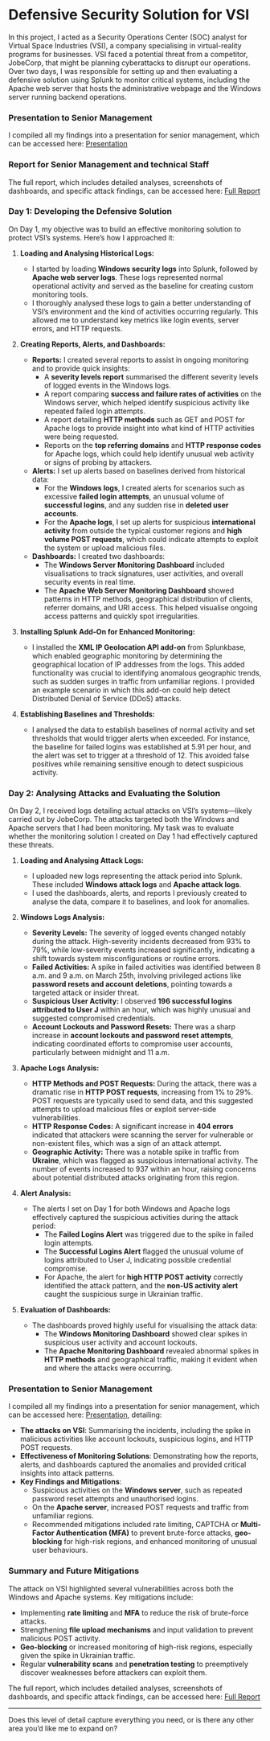 # Defensive Security Solution for VSI

In this project, I acted as a Security Operations Center (SOC) analyst for Virtual Space Industries (VSI), a company specialising in virtual-reality programs for businesses. VSI faced a potential threat from a competitor, JobeCorp, that might be planning cyberattacks to disrupt our operations. Over two days, I was responsible for setting up and then evaluating a defensive solution using Splunk to monitor critical systems, including the Apache web server that hosts the administrative webpage and the Windows server running backend operations.

### **Presentation to Senior Management**
I compiled all my findings into a presentation for senior management, which can be accessed here: [Presentation](https://github.com/HTR2A/SYD-UNI-CyberSec-Bootcamp/blob/main/22%20-%20Building%20a%20Sec%20Monitoring%20Environment/JASON%20KING%20-%20Project%203%20Presentation.pdf)

### **Report for Senior Management and technical Staff**
The full report, which includes detailed analyses, screenshots of dashboards, and specific attack findings, can be accessed here: [Full Report](https://github.com/HTR2A/SYD-UNI-CyberSec-Bootcamp/blob/main/19%20-%20SIEMs/readme.md)

### **Day 1: Developing the Defensive Solution**

On Day 1, my objective was to build an effective monitoring solution to protect VSI’s systems. Here’s how I approached it:

1. **Loading and Analysing Historical Logs:**
   - I started by loading **Windows security logs** into Splunk, followed by **Apache web server logs**. These logs represented normal operational activity and served as the baseline for creating custom monitoring tools.
   - I thoroughly analysed these logs to gain a better understanding of VSI’s environment and the kind of activities occurring regularly. This allowed me to understand key metrics like login events, server errors, and HTTP requests.

2. **Creating Reports, Alerts, and Dashboards:**
   - **Reports:** I created several reports to assist in ongoing monitoring and to provide quick insights:
     - A **severity levels report** summarised the different severity levels of logged events in the Windows logs.
     - A report comparing **success and failure rates of activities** on the Windows server, which helped identify suspicious activity like repeated failed login attempts.
     - A report detailing **HTTP methods** such as GET and POST for Apache logs to provide insight into what kind of HTTP activities were being requested.
     - Reports on the **top referring domains** and **HTTP response codes** for Apache logs, which could help identify unusual web activity or signs of probing by attackers.
   - **Alerts:** I set up alerts based on baselines derived from historical data:
     - For the **Windows logs**, I created alerts for scenarios such as excessive **failed login attempts**, an unusual volume of **successful logins**, and any sudden rise in **deleted user accounts**.
     - For the **Apache logs**, I set up alerts for suspicious **international activity** from outside the typical customer regions and **high volume POST requests**, which could indicate attempts to exploit the system or upload malicious files.
   - **Dashboards:** I created two dashboards:
     - The **Windows Server Monitoring Dashboard** included visualisations to track signatures, user activities, and overall security events in real time.
     - The **Apache Web Server Monitoring Dashboard** showed patterns in HTTP methods, geographical distribution of clients, referrer domains, and URI access. This helped visualise ongoing access patterns and quickly spot irregularities.

3. **Installing Splunk Add-On for Enhanced Monitoring:**
   - I installed the **XML IP Geolocation API add-on** from Splunkbase, which enabled geographic monitoring by determining the geographical location of IP addresses from the logs. This added functionality was crucial to identifying anomalous geographic trends, such as sudden surges in traffic from unfamiliar regions. I provided an example scenario in which this add-on could help detect Distributed Denial of Service (DDoS) attacks.

4. **Establishing Baselines and Thresholds:**
   - I analysed the data to establish baselines of normal activity and set thresholds that would trigger alerts when exceeded. For instance, the baseline for failed logins was established at 5.91 per hour, and the alert was set to trigger at a threshold of 12. This avoided false positives while remaining sensitive enough to detect suspicious activity.

### **Day 2: Analysing Attacks and Evaluating the Solution**

On Day 2, I received logs detailing actual attacks on VSI’s systems—likely carried out by JobeCorp. The attacks targeted both the Windows and Apache servers that I had been monitoring. My task was to evaluate whether the monitoring solution I created on Day 1 had effectively captured these threats.

1. **Loading and Analysing Attack Logs:**
   - I uploaded new logs representing the attack period into Splunk. These included **Windows attack logs** and **Apache attack logs**.
   - I used the dashboards, alerts, and reports I previously created to analyse the data, compare it to baselines, and look for anomalies.

2. **Windows Logs Analysis:**
   - **Severity Levels:** The severity of logged events changed notably during the attack. High-severity incidents decreased from 93% to 79%, while low-severity events increased significantly, indicating a shift towards system misconfigurations or routine errors.
   - **Failed Activities:** A spike in failed activities was identified between 8 a.m. and 9 a.m. on March 25th, involving privileged actions like **password resets and account deletions**, pointing towards a targeted attack or insider threat.
   - **Suspicious User Activity:** I observed **196 successful logins attributed to User J** within an hour, which was highly unusual and suggested compromised credentials.
   - **Account Lockouts and Password Resets:** There was a sharp increase in **account lockouts and password reset attempts**, indicating coordinated efforts to compromise user accounts, particularly between midnight and 11 a.m.

3. **Apache Logs Analysis:**
   - **HTTP Methods and POST Requests:** During the attack, there was a dramatic rise in **HTTP POST requests**, increasing from 1% to 29%. POST requests are typically used to send data, and this suggested attempts to upload malicious files or exploit server-side vulnerabilities.
   - **HTTP Response Codes:** A significant increase in **404 errors** indicated that attackers were scanning the server for vulnerable or non-existent files, which was a sign of an attack attempt.
   - **Geographic Activity:** There was a notable spike in traffic from **Ukraine**, which was flagged as suspicious international activity. The number of events increased to 937 within an hour, raising concerns about potential distributed attacks originating from this region.

4. **Alert Analysis:**
   - The alerts I set on Day 1 for both Windows and Apache logs effectively captured the suspicious activities during the attack period:
     - The **Failed Logins Alert** was triggered due to the spike in failed login attempts.
     - The **Successful Logins Alert** flagged the unusual volume of logins attributed to User J, indicating possible credential compromise.
     - For Apache, the alert for **high HTTP POST activity** correctly identified the attack pattern, and the **non-US activity alert** caught the suspicious surge in Ukrainian traffic.

5. **Evaluation of Dashboards:**
   - The dashboards proved highly useful for visualising the attack data:
     - The **Windows Monitoring Dashboard** showed clear spikes in suspicious user activity and account lockouts.
     - The **Apache Monitoring Dashboard** revealed abnormal spikes in **HTTP methods** and geographical traffic, making it evident when and where the attacks were occurring.

### **Presentation to Senior Management**
I compiled all my findings into a presentation for senior management, which can be accessed here: [Presentation](https://github.com/HTR2A/SYD-UNI-CyberSec-Bootcamp/blob/main/22%20-%20Building%20a%20Sec%20Monitoring%20Environment/JASON%20KING%20-%20Project%203%20Presentation.pdf), detailing:
- **The attacks on VSI**: Summarising the incidents, including the spike in malicious activities like account lockouts, suspicious logins, and HTTP POST requests.
- **Effectiveness of Monitoring Solutions**: Demonstrating how the reports, alerts, and dashboards captured the anomalies and provided critical insights into attack patterns.
- **Key Findings and Mitigations**:
  - Suspicious activities on the **Windows server**, such as repeated password reset attempts and unauthorised logins.
  - On the **Apache server**, increased POST requests and traffic from unfamiliar regions.
  - Recommended mitigations included rate limiting, CAPTCHA or **Multi-Factor Authentication (MFA)** to prevent brute-force attacks, **geo-blocking** for high-risk regions, and enhanced monitoring of unusual user behaviours.

### **Summary and Future Mitigations**
The attack on VSI highlighted several vulnerabilities across both the Windows and Apache systems. Key mitigations include:
- Implementing **rate limiting** and **MFA** to reduce the risk of brute-force attacks.
- Strengthening **file upload mechanisms** and input validation to prevent malicious POST activity.
- **Geo-blocking** or increased monitoring of high-risk regions, especially given the spike in Ukrainian traffic.
- Regular **vulnerability scans** and **penetration testing** to preemptively discover weaknesses before attackers can exploit them.

The full report, which includes detailed analyses, screenshots of dashboards, and specific attack findings, can be accessed here: [Full Report](https://github.com/HTR2A/SYD-UNI-CyberSec-Bootcamp/blob/main/19%20-%20SIEMs/readme.md)

---

Does this level of detail capture everything you need, or is there any other area you’d like me to expand on?

